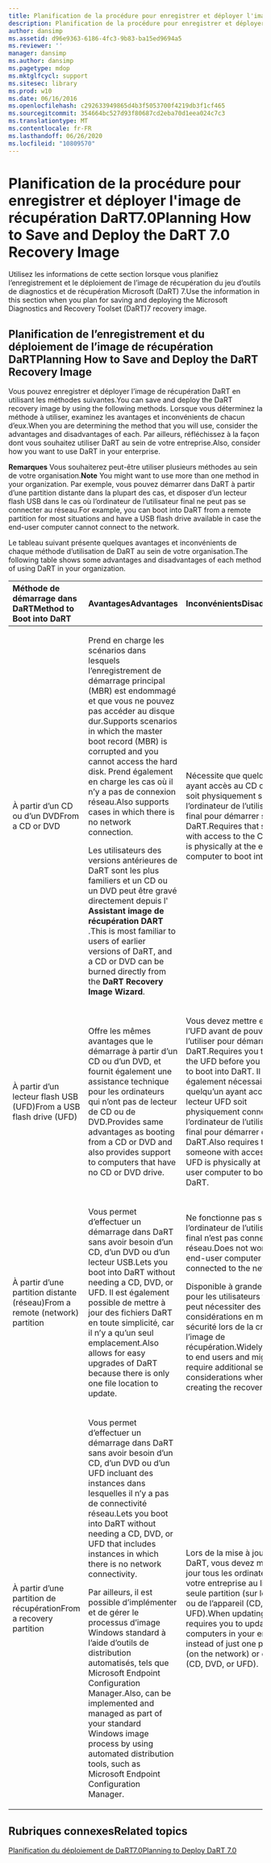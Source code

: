 ```yaml
---
title: Planification de la procédure pour enregistrer et déployer l'image de récupération DaRT7.0
description: Planification de la procédure pour enregistrer et déployer l'image de récupération DaRT7.0
author: dansimp
ms.assetid: d96e9363-6186-4fc3-9b83-ba15ed9694a5
ms.reviewer: ''
manager: dansimp
ms.author: dansimp
ms.pagetype: mdop
ms.mktglfcycl: support
ms.sitesec: library
ms.prod: w10
ms.date: 06/16/2016
ms.openlocfilehash: c292633949865d4b3f5053700f4219db3f1cf465
ms.sourcegitcommit: 354664bc527d93f80687cd2eba70d1eea024c7c3
ms.translationtype: MT
ms.contentlocale: fr-FR
ms.lasthandoff: 06/26/2020
ms.locfileid: "10809570"
---
```

# <span data-ttu-id="5550f-103">Planification de la procédure pour enregistrer et déployer l'image de récupération DaRT7.0</span><span class="sxs-lookup"><span data-stu-id="5550f-103">Planning How to Save and Deploy the DaRT 7.0 Recovery Image</span></span>


<span data-ttu-id="5550f-104">Utilisez les informations de cette section lorsque vous planifiez l’enregistrement et le déploiement de l’image de récupération du jeu d’outils de diagnostics et de récupération Microsoft (DaRT) 7.</span><span class="sxs-lookup"><span data-stu-id="5550f-104">Use the information in this section when you plan for saving and deploying the Microsoft Diagnostics and Recovery Toolset (DaRT)7 recovery image.</span></span>

## <span data-ttu-id="5550f-105">Planification de l’enregistrement et du déploiement de l’image de récupération DaRT</span><span class="sxs-lookup"><span data-stu-id="5550f-105">Planning How to Save and Deploy the DaRT Recovery Image</span></span>


<span data-ttu-id="5550f-106">Vous pouvez enregistrer et déployer l’image de récupération DaRT en utilisant les méthodes suivantes.</span><span class="sxs-lookup"><span data-stu-id="5550f-106">You can save and deploy the DaRT recovery image by using the following methods.</span></span> <span data-ttu-id="5550f-107">Lorsque vous déterminez la méthode à utiliser, examinez les avantages et inconvénients de chacun d’eux.</span><span class="sxs-lookup"><span data-stu-id="5550f-107">When you are determining the method that you will use, consider the advantages and disadvantages of each.</span></span> <span data-ttu-id="5550f-108">Par ailleurs, réfléchissez à la façon dont vous souhaitez utiliser DaRT au sein de votre entreprise.</span><span class="sxs-lookup"><span data-stu-id="5550f-108">Also, consider how you want to use DaRT in your enterprise.</span></span>

<span data-ttu-id="5550f-109">**Remarques**  Vous souhaiterez peut-être utiliser plusieurs méthodes au sein de votre organisation.</span><span class="sxs-lookup"><span data-stu-id="5550f-109">**Note** You might want to use more than one method in your organization.</span></span> <span data-ttu-id="5550f-110">Par exemple, vous pouvez démarrer dans DaRT à partir d’une partition distante dans la plupart des cas, et disposer d’un lecteur flash USB dans le cas où l’ordinateur de l’utilisateur final ne peut pas se connecter au réseau.</span><span class="sxs-lookup"><span data-stu-id="5550f-110">For example, you can boot into DaRT from a remote partition for most situations and have a USB flash drive available in case the end-user computer cannot connect to the network.</span></span>

 

<span data-ttu-id="5550f-111">Le tableau suivant présente quelques avantages et inconvénients de chaque méthode d’utilisation de DaRT au sein de votre organisation.</span><span class="sxs-lookup"><span data-stu-id="5550f-111">The following table shows some advantages and disadvantages of each method of using DaRT in your organization.</span></span>

<table>
<colgroup>
<col width="33%" />
<col width="33%" />
<col width="33%" />
</colgroup>
<thead>
<tr class="header">
<th align="left"><span data-ttu-id="5550f-112">Méthode de démarrage dans DaRT</span><span class="sxs-lookup"><span data-stu-id="5550f-112">Method to Boot into DaRT</span></span></th>
<th align="left"><span data-ttu-id="5550f-113">Avantages</span><span class="sxs-lookup"><span data-stu-id="5550f-113">Advantages</span></span></th>
<th align="left"><span data-ttu-id="5550f-114">Inconvénients</span><span class="sxs-lookup"><span data-stu-id="5550f-114">Disadvantages</span></span></th>
</tr>
</thead>
<tbody>
<tr class="odd">
<td align="left"><p><span data-ttu-id="5550f-115">À partir d’un CD ou d’un DVD</span><span class="sxs-lookup"><span data-stu-id="5550f-115">From a CD or DVD</span></span></p></td>
<td align="left"><p><span data-ttu-id="5550f-116">Prend en charge les scénarios dans lesquels l’enregistrement de démarrage principal (MBR) est endommagé et que vous ne pouvez pas accéder au disque dur.</span><span class="sxs-lookup"><span data-stu-id="5550f-116">Supports scenarios in which the master boot record (MBR) is corrupted and you cannot access the hard disk.</span></span> <span data-ttu-id="5550f-117">Prend également en charge les cas où il n’y a pas de connexion réseau.</span><span class="sxs-lookup"><span data-stu-id="5550f-117">Also supports cases in which there is no network connection.</span></span></p>
<p><span data-ttu-id="5550f-118">Les utilisateurs des versions antérieures de DaRT sont les plus familiers et un CD ou un DVD peut être gravé directement depuis l' <strong> Assistant image de récupération DART </strong> .</span><span class="sxs-lookup"><span data-stu-id="5550f-118">This is most familiar to users of earlier versions of DaRT, and a CD or DVD can be burned directly from the <strong>DaRT Recovery Image Wizard</strong>.</span></span></p></td>
<td align="left"><p><span data-ttu-id="5550f-119">Nécessite que quelqu’un ayant accès au CD ou DVD soit physiquement sur l’ordinateur de l’utilisateur final pour démarrer sur DaRT.</span><span class="sxs-lookup"><span data-stu-id="5550f-119">Requires that someone with access to the CD or DVD is physically at the end-user computer to boot into DaRT.</span></span></p></td>
</tr>
<tr class="even">
<td align="left"><p><span data-ttu-id="5550f-120">À partir d’un lecteur flash USB (UFD)</span><span class="sxs-lookup"><span data-stu-id="5550f-120">From a USB flash drive (UFD)</span></span></p></td>
<td align="left"><p><span data-ttu-id="5550f-121">Offre les mêmes avantages que le démarrage à partir d’un CD ou d’un DVD, et fournit également une assistance technique pour les ordinateurs qui n’ont pas de lecteur de CD ou de DVD.</span><span class="sxs-lookup"><span data-stu-id="5550f-121">Provides same advantages as booting from a CD or DVD and also provides support to computers that have no CD or DVD drive.</span></span></p></td>
<td align="left"><p><span data-ttu-id="5550f-122">Vous devez mettre en forme l’UFD avant de pouvoir l’utiliser pour démarrer sur DaRT.</span><span class="sxs-lookup"><span data-stu-id="5550f-122">Requires you to format the UFD before you can use it to boot into DaRT.</span></span> <span data-ttu-id="5550f-123">Il est également nécessaire que quelqu’un ayant accès au lecteur UFD soit physiquement connecté à l’ordinateur de l’utilisateur final pour démarrer dans DaRT.</span><span class="sxs-lookup"><span data-stu-id="5550f-123">Also requires that someone with access to the UFD is physically at the end-user computer to boot into DaRT.</span></span></p></td>
</tr>
<tr class="odd">
<td align="left"><p><span data-ttu-id="5550f-124">À partir d’une partition distante (réseau)</span><span class="sxs-lookup"><span data-stu-id="5550f-124">From a remote (network) partition</span></span></p></td>
<td align="left"><p><span data-ttu-id="5550f-125">Vous permet d’effectuer un démarrage dans DaRT sans avoir besoin d’un CD, d’un DVD ou d’un lecteur USB.</span><span class="sxs-lookup"><span data-stu-id="5550f-125">Lets you boot into DaRT without needing a CD, DVD, or UFD.</span></span> <span data-ttu-id="5550f-126">Il est également possible de mettre à jour des fichiers DaRT en toute simplicité, car il n’y a qu’un seul emplacement.</span><span class="sxs-lookup"><span data-stu-id="5550f-126">Also allows for easy upgrades of DaRT because there is only one file location to update.</span></span></p></td>
<td align="left"><p><span data-ttu-id="5550f-127">Ne fonctionne pas si l’ordinateur de l’utilisateur final n’est pas connecté au réseau.</span><span class="sxs-lookup"><span data-stu-id="5550f-127">Does not work if the end-user computer is not connected to the network.</span></span></p>
<p><span data-ttu-id="5550f-128">Disponible à grande échelle pour les utilisateurs finaux et peut nécessiter des considérations en matière de sécurité lors de la création de l’image de récupération.</span><span class="sxs-lookup"><span data-stu-id="5550f-128">Widely available to end users and might require additional security considerations when you are creating the recovery image.</span></span></p></td>
</tr>
<tr class="even">
<td align="left"><p><span data-ttu-id="5550f-129">À partir d’une partition de récupération</span><span class="sxs-lookup"><span data-stu-id="5550f-129">From a recovery partition</span></span></p></td>
<td align="left"><p><span data-ttu-id="5550f-130">Vous permet d’effectuer un démarrage dans DaRT sans avoir besoin d’un CD, d’un DVD ou d’un UFD incluant des instances dans lesquelles il n’y a pas de connectivité réseau.</span><span class="sxs-lookup"><span data-stu-id="5550f-130">Lets you boot into DaRT without needing a CD, DVD, or UFD that includes instances in which there is no network connectivity.</span></span></p>
<p><span data-ttu-id="5550f-131">Par ailleurs, il est possible d’implémenter et de gérer le processus d’image Windows standard à l’aide d’outils de distribution automatisés, tels que Microsoft Endpoint Configuration Manager.</span><span class="sxs-lookup"><span data-stu-id="5550f-131">Also, can be implemented and managed as part of your standard Windows image process by using automated distribution tools, such as Microsoft Endpoint Configuration Manager.</span></span></p></td>
<td align="left"><p><span data-ttu-id="5550f-132">Lors de la mise à jour de DaRT, vous devez mettre à jour tous les ordinateurs de votre entreprise au lieu d’une seule partition (sur le réseau) ou de l’appareil (CD, DVD ou UFD).</span><span class="sxs-lookup"><span data-stu-id="5550f-132">When updating DaRT, requires you to update all computers in your enterprise instead of just one partition (on the network) or device (CD, DVD, or UFD).</span></span></p></td>
</tr>
</tbody>
</table>

 

## <span data-ttu-id="5550f-133">Rubriques connexes</span><span class="sxs-lookup"><span data-stu-id="5550f-133">Related topics</span></span>


[<span data-ttu-id="5550f-134">Planification du déploiement de DaRT7.0</span><span class="sxs-lookup"><span data-stu-id="5550f-134">Planning to Deploy DaRT 7.0</span></span>](planning-to-deploy-dart-70.md)

 

 





